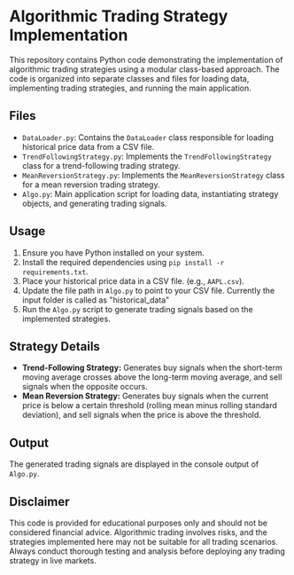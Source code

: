# Algorithmic Trading Strategy Implementation

This repository contains Python code demonstrating the implementation of algorithmic trading strategies using a modular class-based approach. The code is organized into separate classes and files for loading data, implementing trading strategies, and running the main application.

## Files

- `DataLoader.py`: Contains the `DataLoader` class responsible for loading historical price data from a CSV file.
- `TrendFollowingStrategy.py`: Implements the `TrendFollowingStrategy` class for a trend-following trading strategy.
- `MeanReversionStrategy.py`: Implements the `MeanReversionStrategy` class for a mean reversion trading strategy.
- `Algo.py`: Main application script for loading data, instantiating strategy objects, and generating trading signals.

## Usage

1. Ensure you have Python installed on your system.
2. Install the required dependencies using `pip install -r requirements.txt`.
3. Place your historical price data in a CSV file.  (e.g., `AAPL.csv`).
4. Update the file path in `Algo.py` to point to your CSV file. Currently the input folder is called as "historical_data"
5. Run the `Algo.py` script to generate trading signals based on the implemented strategies.

## Strategy Details

- **Trend-Following Strategy:** Generates buy signals when the short-term moving average crosses above the long-term moving average, and sell signals when the opposite occurs.
- **Mean Reversion Strategy:** Generates buy signals when the current price is below a certain threshold (rolling mean minus rolling standard deviation), and sell signals when the price is above the threshold.

## Output

The generated trading signals are displayed in the console output of `Algo.py`.

## Disclaimer

This code is provided for educational purposes only and should not be considered financial advice. Algorithmic trading involves risks, and the strategies implemented here may not be suitable for all trading scenarios. Always conduct thorough testing and analysis before deploying any trading strategy in live markets.

